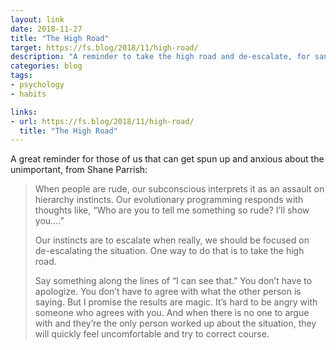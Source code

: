 ```yaml
---
layout: link
date: 2018-11-27
title: "The High Road"
target: https://fs.blog/2018/11/high-road/
description: "A reminder to take the high road and de-escalate, for sanity's sake."
categories: blog
tags:
- psychology
- habits

links:
- url: https://fs.blog/2018/11/high-road/
  title: "The High Road"
---
```


A great reminder for those of us that can get spun up and anxious about the unimportant, from Shane Parrish:

> When people are rude, our subconscious interprets it as an assault on hierarchy instincts. Our evolutionary programming responds with thoughts like, “Who are you to tell me something so rude? I’ll show you….”
>
> Our instincts are to escalate when really, we should be focused on de-escalating the situation. One way to do that is to take the high road.
>
> Say something along the lines of “I can see that.” You don’t have to apologize. You don’t have to agree with what the other person is saying. But I promise the results are magic. It’s hard to be angry with someone who agrees with you. And when there is no one to argue with and they’re the only person worked up about the situation, they will quickly feel uncomfortable and try to correct course.
